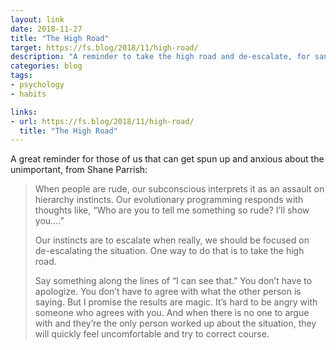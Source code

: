 ```yaml
---
layout: link
date: 2018-11-27
title: "The High Road"
target: https://fs.blog/2018/11/high-road/
description: "A reminder to take the high road and de-escalate, for sanity's sake."
categories: blog
tags:
- psychology
- habits

links:
- url: https://fs.blog/2018/11/high-road/
  title: "The High Road"
---
```


A great reminder for those of us that can get spun up and anxious about the unimportant, from Shane Parrish:

> When people are rude, our subconscious interprets it as an assault on hierarchy instincts. Our evolutionary programming responds with thoughts like, “Who are you to tell me something so rude? I’ll show you….”
>
> Our instincts are to escalate when really, we should be focused on de-escalating the situation. One way to do that is to take the high road.
>
> Say something along the lines of “I can see that.” You don’t have to apologize. You don’t have to agree with what the other person is saying. But I promise the results are magic. It’s hard to be angry with someone who agrees with you. And when there is no one to argue with and they’re the only person worked up about the situation, they will quickly feel uncomfortable and try to correct course.
